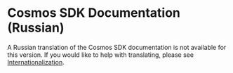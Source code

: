 # Cosmos SDK Documentation (Russian)

A Russian translation of the Cosmos SDK documentation is not available for this version. If you would like to help with translating, please see [Internationalization](https://github.com/cosmos/cosmos-sdk/blob/main/docs/DOCS_README.md#internationalization).
